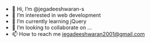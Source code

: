- 👋 Hi, I’m @jegadeeshwaran-s
- 👀 I’m interested in web development
- 🌱 I’m currently learning jQuery
- 💞️ I’m looking to collaborate on ...
- 📫 How to reach me jegadeeshwaran2001@gmail.com

<!---
jegadeeshwaran-s/jegadeeshwaran-s is a ✨ special ✨ repository because its `README.md` (this file) appears on your GitHub profile.
You can click the Preview link to take a look at your changes.
--->
